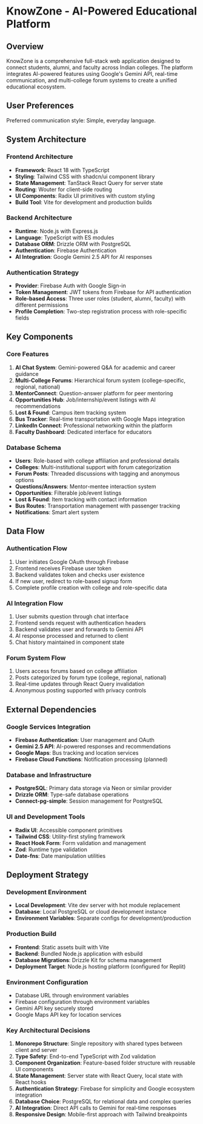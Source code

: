# KnowZone - AI-Powered Educational Platform

## Overview

KnowZone is a comprehensive full-stack web application designed to connect students, alumni, and faculty across Indian colleges. The platform integrates AI-powered features using Google's Gemini API, real-time communication, and multi-college forum systems to create a unified educational ecosystem.

## User Preferences

Preferred communication style: Simple, everyday language.

## System Architecture

### Frontend Architecture
- **Framework**: React 18 with TypeScript
- **Styling**: Tailwind CSS with shadcn/ui component library
- **State Management**: TanStack React Query for server state
- **Routing**: Wouter for client-side routing
- **UI Components**: Radix UI primitives with custom styling
- **Build Tool**: Vite for development and production builds

### Backend Architecture
- **Runtime**: Node.js with Express.js
- **Language**: TypeScript with ES modules
- **Database ORM**: Drizzle ORM with PostgreSQL
- **Authentication**: Firebase Authentication
- **AI Integration**: Google Gemini 2.5 API for AI responses

### Authentication Strategy
- **Provider**: Firebase Auth with Google Sign-in
- **Token Management**: JWT tokens from Firebase for API authentication
- **Role-based Access**: Three user roles (student, alumni, faculty) with different permissions
- **Profile Completion**: Two-step registration process with role-specific fields

## Key Components

### Core Features
1. **AI Chat System**: Gemini-powered Q&A for academic and career guidance
2. **Multi-College Forums**: Hierarchical forum system (college-specific, regional, national)
3. **MentorConnect**: Question-answer platform for peer mentoring
4. **Opportunities Hub**: Job/internship/event listings with AI recommendations
5. **Lost & Found**: Campus item tracking system
6. **Bus Tracker**: Real-time transportation with Google Maps integration
7. **LinkedIn Connect**: Professional networking within the platform
8. **Faculty Dashboard**: Dedicated interface for educators

### Database Schema
- **Users**: Role-based with college affiliation and professional details
- **Colleges**: Multi-institutional support with forum categorization
- **Forum Posts**: Threaded discussions with tagging and anonymous options
- **Questions/Answers**: Mentor-mentee interaction system
- **Opportunities**: Filterable job/event listings
- **Lost & Found**: Item tracking with contact information
- **Bus Routes**: Transportation management with passenger tracking
- **Notifications**: Smart alert system

## Data Flow

### Authentication Flow
1. User initiates Google OAuth through Firebase
2. Frontend receives Firebase user token
3. Backend validates token and checks user existence
4. If new user, redirect to role-based signup form
5. Complete profile creation with college and role-specific data

### AI Integration Flow
1. User submits question through chat interface
2. Frontend sends request with authentication headers
3. Backend validates user and forwards to Gemini API
4. AI response processed and returned to client
5. Chat history maintained in component state

### Forum System Flow
1. Users access forums based on college affiliation
2. Posts categorized by forum type (college, regional, national)
3. Real-time updates through React Query invalidation
4. Anonymous posting supported with privacy controls

## External Dependencies

### Google Services Integration
- **Firebase Authentication**: User management and OAuth
- **Gemini 2.5 API**: AI-powered responses and recommendations
- **Google Maps**: Bus tracking and location services
- **Firebase Cloud Functions**: Notification processing (planned)

### Database and Infrastructure
- **PostgreSQL**: Primary data storage via Neon or similar provider
- **Drizzle ORM**: Type-safe database operations
- **Connect-pg-simple**: Session management for PostgreSQL

### UI and Development Tools
- **Radix UI**: Accessible component primitives
- **Tailwind CSS**: Utility-first styling framework
- **React Hook Form**: Form validation and management
- **Zod**: Runtime type validation
- **Date-fns**: Date manipulation utilities

## Deployment Strategy

### Development Environment
- **Local Development**: Vite dev server with hot module replacement
- **Database**: Local PostgreSQL or cloud development instance
- **Environment Variables**: Separate configs for development/production

### Production Build
- **Frontend**: Static assets built with Vite
- **Backend**: Bundled Node.js application with esbuild
- **Database Migrations**: Drizzle Kit for schema management
- **Deployment Target**: Node.js hosting platform (configured for Replit)

### Environment Configuration
- Database URL through environment variables
- Firebase configuration through environment variables
- Gemini API key securely stored
- Google Maps API key for location services

### Key Architectural Decisions

1. **Monorepo Structure**: Single repository with shared types between client and server
2. **Type Safety**: End-to-end TypeScript with Zod validation
3. **Component Organization**: Feature-based folder structure with reusable UI components
4. **State Management**: Server state with React Query, local state with React hooks
5. **Authentication Strategy**: Firebase for simplicity and Google ecosystem integration
6. **Database Choice**: PostgreSQL for relational data and complex queries
7. **AI Integration**: Direct API calls to Gemini for real-time responses
8. **Responsive Design**: Mobile-first approach with Tailwind breakpoints